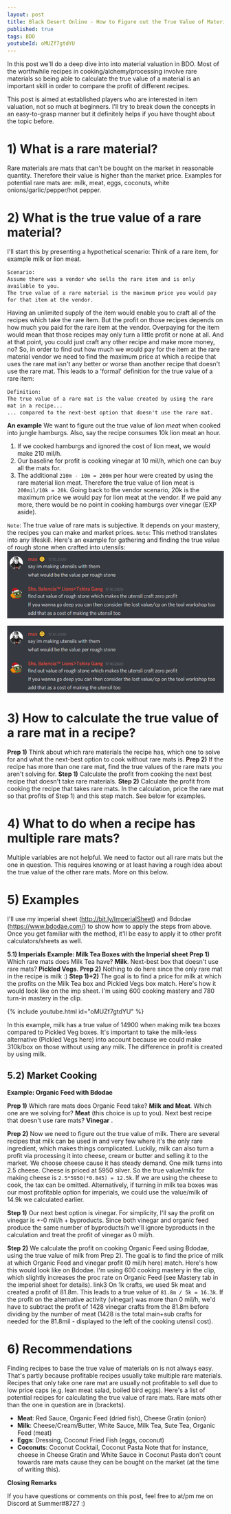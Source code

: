 ```yaml
---
layout: post
title: Black Desert Online - How to Figure out the True Value of Materials
published: true
tags: BDO
youtubeId: oMUZf7gtdYU
---
```


In this post we'll do a deep dive into into material valuation in BDO. Most of the worthwhile recipes in cooking/alchemy/processing involve rare materials so being able to calculate the true value of a material is an important skill in order to compare the profit of different recipes.

This post is aimed at established players who are interested in item valuation, not so much at beginners. I'll try to break down the concepts in an easy-to-grasp manner but it definitely helps if you have thought about the topic before.

# 1) What is a rare material? 

Rare materials are mats that can't be bought on the market in reasonable quantity. Therefore their value is higher than the market price. 
Examples for potential rare mats are: milk, meat, eggs, coconuts, white onions/garlic/pepper/hot pepper.

# 2) What is the true value of a rare material? 

I'll start this by presenting a hypothetical scenario:
Think of a rare item, for example milk or lion meat.
```
Scenario:
Assume there was a vendor who sells the rare item and is only available to you.
The true value of a rare material is the maximum price you would pay for that item at the vendor.
```
Having an unlimited supply of the item would enable you to craft all of the recipes which take the rare item. But the profit on those recipes depends on how much you paid for the rare item at the vendor. Overpaying for the item would mean that those recipes may only turn a little profit or none at all. And at that point, you could just craft any other recipe and make more money, no? 
So, in order to find out how much we would pay for the item at the rare material vendor we need to find the maximum price at which a recipe that uses the rare mat isn't any better or worse than another recipe that doesn't use the rare mat.
This leads to a 'formal' definition for the true value of a rare item:
```
Definition:
The true value of a rare mat is the value created by using the rare mat in a recipe...
... compared to the next-best option that doesn't use the rare mat.
```
**An example**
We want to figure out the true value of *lion meat* when cooked into jungle hamburgs. Also, say the recipe consumes 10k lion meat an hour. 
1) If we cooked hamburgs and ignored the cost of lion meat, we would make 210 mil/h.
2) Our baseline for profit is cooking vinegar at 10 mil/h, which one can buy all the mats for.
3) The additional `210m - 10m = 200m` per hour were created by using the rare material lion meat. Therefore the true value of lion meat is `200mil/10k = 20k`.
Going back to the vendor scenario, 20k is the maximum price we would pay for lion meat at the vendor. If we paid any more, there would be no point in cooking hamburgs over vinegar (EXP aside).

`Note`: The true value of rare mats is subjective. It depends on your mastery, the recipes you can make and market prices.
`Note`: This method translates into any lifeskill. Here's an example for gathering and finding the true value of rough stone when crafted into utensils:
<img  src="/files//bdo_truevalue/utensils.png">

![shs dude](/files//bdo_truevalue/utensils.png)


# 3) How to calculate the true value of a rare mat in a recipe?

__Prep 1)__ Think about which rare materials the recipe has, which one to solve for and what the next-best option to cook without rare mats is.
__Prep 2)__ If the recipe has more than one rare mat, find the true values of the rare mats you aren't solving for.
__Step 1)__ Calculate the profit from cooking the next best recipe that doesn't take rare materials.
__Step 2)__ Calculate the profit from cooking the recipe that takes rare mats. In the calculation, price the rare mat so that profits of Step 1) and this step match. 
See below for examples.

# 4) What to do when a recipe has multiple rare mats?

Multiple variables are not helpful. We need to factor out all rare mats but the one in question. This requires knowing or at least having a rough idea about the true value of the other rare mats. More on this below.

# 5) Examples

I'll use my imperial sheet (http://bit.ly/ImperialSheet) and Bdodae (https://www.bdodae.com/) to show how to apply the steps from above. 
Once you get familiar with the method, it'll be easy to apply it to other profit calculators/sheets as well.

**5.1) Imperials**
**Example: Milk Tea Boxes with the Imperial sheet**
__Prep 1)__ Which rare mats does Milk Tea have? __Milk__. Next-best box that doesn't use rare mats? __Pickled Vegs__.
__Prep 2)__ Nothing to do here since the only rare mat in the recipe is milk \:)
__Step 1)+2)__ The goal is to find a price for milk at which the profits on the Milk Tea box and Pickled Vegs box match.
Here's how it would look like on the imp sheet. I'm using 600 cooking mastery and 780 turn-in mastery in the clip.

{% include youtube.html id="oMUZf7gtdYU" %}

In this example, milk has a true value of 14900 when making milk tea boxes compared to Pickled Veg boxes.
It's important to take the milk-less alternative (Pickled Vegs here) into account because we could make 310k/box on those without using any milk. The difference in profit is created by using milk.

## 5.2) Market Cooking

**Example: Organic Feed with Bdodae**

__Prep 1)__ Which rare mats does Organic Feed take? __Milk and Meat__. Which one are we solving for? __Meat__ (this choice is up to you). Next best recipe that doesn't use rare mats? __Vinegar__ .

__Prep 2)__ Now we need to figure out the true value of milk. There are several recipes that milk can be used in and very few where it's the only rare ingredient, which makes things complicated. Luckily, milk can also turn a profit via processing it into cheese, cream or butter and selling it to the market. We choose cheese cause it has steady demand.
One milk turns into 2.5 cheese. Cheese is priced at 5950 silver. So the true value/milk for making cheese is `2.5*5950(*0.845) = 12.5k`. If we are using the cheese to cook, the tax can be omitted.
Alternatively, if turning in milk tea boxes was our most profitable option for imperials, we could use the value/milk of 14.9k we calculated earlier.

__Step 1)__ Our next best option is vinegar. For simplicity, I'll say the profit on vinegar is +-0 mil/h + byproducts. Since both vinegar and organic feed produce the same number of byproducts/h we'll ignore byproducts in the calculation and treat the profit of vinegar as 0 mil/h.

__Step 2)__ We calculate the profit on cooking Organic Feed using Bdodae, using the true value of milk from Prep 2).
The goal is to find the price of milk at which Organic Feed and vinegar profit (0 mil/h here) match.
Here's how this would look like on Bdodae. I'm using 600 cooking mastery in the clip, which slightly increases the proc rate on Organic Feed (see Mastery tab in the imperial sheet for details).
link3
On 1k crafts, we used 5k meat and created a profit of 81.8m. This leads to a true value of `81.8m / 5k = 16.3k`.
If the profit on the alternative activity (vinegar) was more than 0 mil/h, we'd have to subtract the profit of 1428 vinegar crafts from the 81.8m before dividing by the number of meat (1428 is the total main+sub crafts for needed for the 81.8mil - displayed to the left of the cooking utensil cost).


# 6) Recommendations
Finding recipes to base the true value of materials on is not always easy. That's partly because profitable recipes usually take multiple rare materials. Recipes that only take one rare mat are usually not profitable to sell due to low price caps (e.g. lean meat salad, boiled bird eggs).
Here's a list of potential recipes for calculating the true value of rare mats. Rare mats other than the one in question are in (brackets).
- __Meat__: Red Sauce, Organic Feed (dried fish), Cheese Gratin (onion)
- __Milk__: Cheese/Cream/Butter, White Sauce, Milk Tea, Sute Tea, Organic Feed (meat)
- __Eggs__: Dressing, Coconut Fried Fish (eggs, coconut)
- __Coconuts__: Coconut Cocktail, Coconut Pasta
Note that for instance, cheese in Cheese Gratin and White Sauce in Coconut Pasta don't count towards rare mats cause they can be bought on the market (at the time of writing this).


**Closing Remarks**

If you have questions or comments on this post, feel free to at/pm me on Discord at Summer#8727 :)
